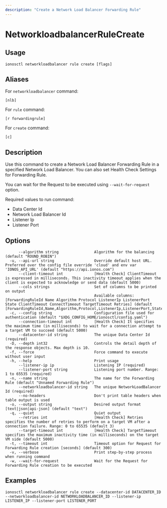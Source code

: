 ```yaml
---
description: "Create a Network Load Balancer Forwarding Rule"
---
```


# NetworkloadbalancerRuleCreate

## Usage

```text
ionosctl networkloadbalancer rule create [flags]
```

## Aliases

For `networkloadbalancer` command:

```text
[nlb]
```

For `rule` command:

```text
[r forwardingrule]
```

For `create` command:

```text
[c]
```

## Description

Use this command to create a Network Load Balancer Forwarding Rule in a specified Network Load Balancer. You can also set Health Check Settings for Forwarding Rule.

You can wait for the Request to be executed using `--wait-for-request` option.

Required values to run command:

* Data Center Id
* Network Load Balancer Id
* Listener Ip
* Listener Port

## Options

```text
      --algorithm string                Algorithm for the balancing (default "ROUND_ROBIN")
  -u, --api-url string                  Override default host URL. Preferred over the config file override 'cloud' and env var 'IONOS_API_URL' (default "https://api.ionos.com")
      --client-timeout int              [Health Check] ClientTimeout is expressed in milliseconds. This inactivity timeout applies when the client is expected to acknowledge or send data (default 5000)
      --cols strings                    Set of columns to be printed on output 
                                        Available columns: [ForwardingRuleId Name Algorithm Protocol ListenerIp ListenerPort State ClientTimeout ConnectTimeout TargetTimeout Retries] (default [ForwardingRuleId,Name,Algorithm,Protocol,ListenerIp,ListenerPort,State])
  -c, --config string                   Configuration file used for authentication (default "$XDG_CONFIG_HOME/ionosctl/config.yaml")
      --connection-timeout int          [Health Check] It specifies the maximum time (in milliseconds) to wait for a connection attempt to a target VM to succeed (default 5000)
      --datacenter-id string            The unique Data Center Id (required)
  -D, --depth int32                     Controls the detail depth of the response objects. Max depth is 10.
  -f, --force                           Force command to execute without user input
  -h, --help                            Print usage
      --listener-ip ip                  Listening IP (required)
      --listener-port string            Listening port number. Range: 1 to 65535 (required)
  -n, --name string                     The name for the Forwarding Rule (default "Unnamed Forwarding Rule")
      --networkloadbalancer-id string   The unique NetworkLoadBalancer Id (required)
      --no-headers                      Don't print table headers when table output is used
  -o, --output string                   Desired output format [text|json|api-json] (default "text")
  -q, --quiet                           Quiet output
      --retries int                     [Health Check] Retries specifies the number of retries to perform on a target VM after a connection failure. Range: 0 to 65535 (default 3)
      --target-timeout int              [Health Check] TargetTimeout specifies the maximum inactivity time (in milliseconds) on the target VM side (default 5000)
  -t, --timeout int                     Timeout option for Request for Forwarding Rule creation [seconds] (default 300)
  -v, --verbose                         Print step-by-step process when running command
  -w, --wait-for-request                Wait for the Request for Forwarding Rule creation to be executed
```

## Examples

```text
ionosctl networkloadbalancer rule create --datacenter-id DATACENTER_ID --networkloadbalancer-id NETWORKLOADBALANCER_ID --listener-ip LISTENER_IP --listener-port LISTENER_PORT
```

